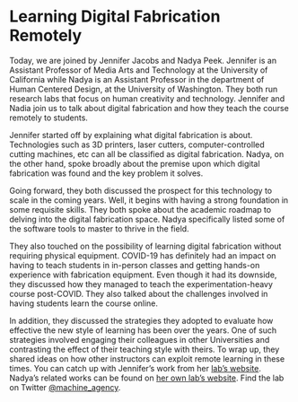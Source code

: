 # Learning Digital Fabrication Remotely
Today, we are joined by Jennifer Jacobs and Nadya Peek. Jennifer is an Assistant Professor of Media Arts and Technology at the University of California while Nadya is an Assistant Professor in the department of Human Centered Design, at the University of Washington. They both run research labs that focus on human creativity and technology. Jennifer and Nadia join us to talk about digital fabrication and how they teach the course remotely to students.

Jennifer started off by explaining what digital fabrication is about. Technologies such as 3D printers, laser cutters, computer-controlled cutting machines, etc can all be classified as digital fabrication. Nadya, on the other hand, spoke broadly about the premise upon which digital fabrication was found and the key problem it solves. 

Going forward, they both discussed the prospect for this technology to scale in the coming years. Well, it begins with having a strong foundation in some requisite skills. They both spoke about the academic roadmap to delving into the digital fabrication space. Nadya specifically listed some of the software tools to master to thrive in the field. 

They also touched on the possibility of learning digital fabrication without requiring physical equipment. COVID-19 has definitely had an impact on having to teach students in in-person classes and getting hands-on experience with fabrication equipment. Even though it had its downside, they discussed how they managed to teach the experimentation-heavy course post-COVID. They also talked about the challenges involved in having students learn the course online. 

In addition, they discussed the strategies they adopted to evaluate how effective the new style of learning has been over the years. One of such strategies involved engaging their colleagues in other Universities and contrasting the effect of their teaching style with theirs. To wrap up, they shared ideas on how other instructors can exploit remote learning in these times. You can catch up with Jennifer’s work from her [lab’s website](https://ecl.mat.ucsb.edu/). Nadya’s related works can be found on [her own lab’s website](https://depts.washington.edu/machines/). Find the lab on Twitter [@machine_agency](https://twitter.com/Machine_Agency).
